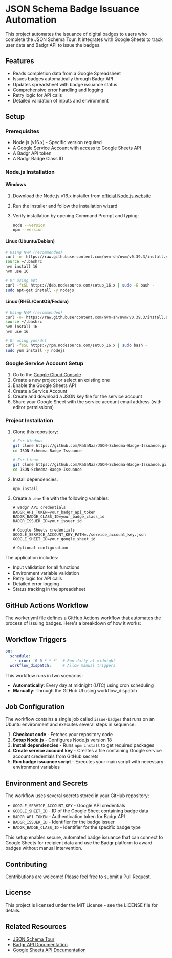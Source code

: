 # JSON Schema Badge Issuance Automation

This project automates the issuance of digital badges to users who complete the JSON Schema Tour. It integrates with Google Sheets to track user data and Badgr API to issue the badges.

## Features

- Reads completion data from a Google Spreadsheet
- Issues badges automatically through Badgr API
- Updates spreadsheet with badge issuance status
- Comprehensive error handling and logging
- Retry logic for API calls
- Detailed validation of inputs and environment

## Setup

### Prerequisites

- Node.js (v16.x) - Specific version required
- A Google Service Account with access to Google Sheets API
- A Badgr API token
- A Badgr Badge Class ID

### Node.js Installation

#### Windows

1. Download the Node.js v16.x installer from [official Node.js website](https://nodejs.org/dist/latest-v16.x/)
2. Run the installer and follow the installation wizard
3. Verify installation by opening Command Prompt and typing:

   ```bash
   node --version
   npm --version
   ```

#### Linux (Ubuntu/Debian)

```bash
# Using NVM (recommended)
curl -o- https://raw.githubusercontent.com/nvm-sh/nvm/v0.39.3/install.sh | bash
source ~/.bashrc
nvm install 16
nvm use 16

# Or using apt
curl -fsSL https://deb.nodesource.com/setup_16.x | sudo -E bash -
sudo apt-get install -y nodejs
```

#### Linux (RHEL/CentOS/Fedora)

```bash
# Using NVM (recommended)
curl -o- https://raw.githubusercontent.com/nvm-sh/nvm/v0.39.3/install.sh | bash
source ~/.bashrc
nvm install 16
nvm use 16

# Or using yum/dnf
curl -fsSL https://rpm.nodesource.com/setup_16.x | sudo bash -
sudo yum install -y nodejs
```

### Google Service Account Setup

1. Go to the [Google Cloud Console](https://console.cloud.google.com/)
2. Create a new project or select an existing one
3. Enable the Google Sheets API
4. Create a Service Account
5. Create and download a JSON key file for the service account
6. Share your Google Sheet with the service account email address (with editor permissions)

### Project Installation

1. Clone this repository:

   ```bash
   # For Windows
   git clone https://github.com/KaSaNaa/JSON-Schedma-Badge-Issuance.git
   cd JSON-Schedma-Badge-Issuance
   
   # For Linux
   git clone https://github.com/KaSaNaa/JSON-Schedma-Badge-Issuance.git
   cd JSON-Schedma-Badge-Issuance
   ```

2. Install dependencies:

   ```bash
   npm install
   ```

3. Create a `.env` file with the following variables:

   ```env
   # Badgr API credentials
   BADGR_API_TOKEN=your_badgr_api_token
   BADGR_BADGE_CLASS_ID=your_badge_class_id
   BADGR_ISSUER_ID=your_issuer_id

   # Google Sheets credentials
   GOOGLE_SERVICE_ACCOUNT_KEY_PATH=./service_account_key.json
   GOOGLE_SHEET_ID=your_google_sheet_id

   # Optional configuration

The application includes:

- Input validation for all functions
- Environment variable validation
- Retry logic for API calls
- Detailed error logging
- Status tracking in the spreadsheet

## GitHub Actions Workflow

The worker.yml file defines a GitHub Actions workflow that automates the process of issuing badges. Here's a breakdown of how it works:

## Workflow Triggers

```yaml
on:
  schedule:
    - cron: '0 0 * * *'  # Run daily at midnight
  workflow_dispatch:     # Allow manual triggers
```

This workflow runs in two scenarios:

- **Automatically**: Every day at midnight (UTC) using cron scheduling
- **Manually**: Through the GitHub UI using workflow_dispatch

## Job Configuration

The workflow contains a single job called `issue-badges` that runs on an Ubuntu environment and executes several steps in sequence:

1. **Checkout code** - Fetches your repository code
2. **Setup Node.js** - Configures Node.js version 18
3. **Install dependencies** - Runs `npm install` to get required packages
4. **Create service account key** - Creates a file containing Google service account credentials from GitHub secrets
5. **Run badge issuance script** - Executes your main script with necessary environment variables

## Environment and Secrets

The workflow uses several secrets stored in your GitHub repository:

- `GOOGLE_SERVICE_ACCOUNT_KEY` - Google API credentials
- `GOOGLE_SHEET_ID` - ID of the Google Sheet containing badge data
- `BADGR_API_TOKEN` - Authentication token for Badgr API
- `BADGR_ISSUER_ID` - Identifier for the badge issuer
- `BADGR_BADGE_CLASS_ID` - Identifier for the specific badge type

This setup enables secure, automated badge issuance that can connect to Google Sheets for recipient data and use the Badgr platform to award badges without manual intervention.

## Contributing

Contributions are welcome! Please feel free to submit a Pull Request.

## License

This project is licensed under the MIT License - see the LICENSE file for details.

## Related Resources

- [JSON Schema Tour](https://github.com/json-schema-org/tour)
- [Badgr API Documentation](https://api.badgr.io/docs)
- [Google Sheets API Documentation](https://developers.google.com/sheets/api)
